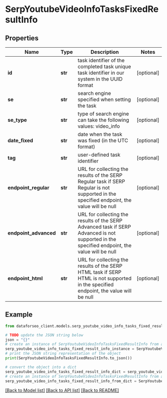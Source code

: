 # SerpYoutubeVideoInfoTasksFixedResultInfo


## Properties

Name | Type | Description | Notes
------------ | ------------- | ------------- | -------------
**id** | **str** | task identifier of the completed task unique task identifier in our system in the UUID format | [optional] 
**se** | **str** | search engine specified when setting the task | [optional] 
**se_type** | **str** | type of search engine can take the following values: video_info | [optional] 
**date_fixed** | **str** | date when the task was fixed (in the UTC format) | [optional] 
**tag** | **str** | user-defined task identifier | [optional] 
**endpoint_regular** | **str** | URL for collecting the results of the SERP Regular task if SERP Regular is not supported in the specified endpoint, the value will be null | [optional] 
**endpoint_advanced** | **str** | URL for collecting the results of the SERP Advanced task if SERP Advanced is not supported in the specified endpoint, the value will be null | [optional] 
**endpoint_html** | **str** | URL for collecting the results of the SERP HTML task if SERP HTML is not supported in the specified endpoint, the value will be null | [optional] 

## Example

```python
from dataforseo_client.models.serp_youtube_video_info_tasks_fixed_result_info import SerpYoutubeVideoInfoTasksFixedResultInfo

# TODO update the JSON string below
json = "{}"
# create an instance of SerpYoutubeVideoInfoTasksFixedResultInfo from a JSON string
serp_youtube_video_info_tasks_fixed_result_info_instance = SerpYoutubeVideoInfoTasksFixedResultInfo.from_json(json)
# print the JSON string representation of the object
print(SerpYoutubeVideoInfoTasksFixedResultInfo.to_json())

# convert the object into a dict
serp_youtube_video_info_tasks_fixed_result_info_dict = serp_youtube_video_info_tasks_fixed_result_info_instance.to_dict()
# create an instance of SerpYoutubeVideoInfoTasksFixedResultInfo from a dict
serp_youtube_video_info_tasks_fixed_result_info_from_dict = SerpYoutubeVideoInfoTasksFixedResultInfo.from_dict(serp_youtube_video_info_tasks_fixed_result_info_dict)
```
[[Back to Model list]](../README.md#documentation-for-models) [[Back to API list]](../README.md#documentation-for-api-endpoints) [[Back to README]](../README.md)


